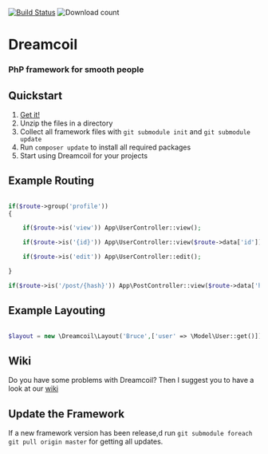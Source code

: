 
[![Build Status](https://travis-ci.org/dreamcoil/dreamcoil.svg?branch=master)](https://travis-ci.org/dreamcoil/dreamcoil)
![Download count](https://poser.pugx.org/dreamcoil/packagist/d/total.png)
# Dreamcoil
### PhP framework for smooth people
## Quickstart

1.  [Get it!](https://github.com/xolf/dreamcoil/archive/master.zip)
2.  Unzip the files in a directory
3.  Collect all framework files with `git submodule init` and `git submodule update`
4.  Run `composer update` to install all required packages 
5.  Start using Dreamcoil for your projects

## Example Routing

```php

if($route->group('profile'))
{

    if($route->is('view')) App\UserController::view();

    if($route->is('{id}')) App\UserController::view($route->data['id']);

    if($route->is('edit')) App\UserController::edit();

}

if($route->is('/post/{hash}')) App\PostController::view($route->data['hash']);

```

## Example Layouting

```php

$layout = new \Dreamcoil\Layout('Bruce',['user' => \Model\User::get()]);

```

## Wiki

Do you have some problems with Dreamcoil? 
Then I suggest you to have a look at our [wiki](https://github.com/dreamcoil/dreamcoil/wiki)


## Update the Framework

If a new framework version has been release,d run `git submodule foreach git pull origin master` for getting all updates.
